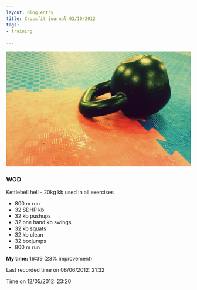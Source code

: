 ```yaml
---
layout: blog_entry
title: Crossfit journal 03/10/2012
tags:
- training

---
```


<img class="illustration" src="/images/blog-images/2012-10-03-crossfit-journal-01.jpg" alt="Kettlebell and wet floor" />

### WOD

Kettlebell hell - 20kg kb used in all exercises

* 800 m run
* 32 SDHP kb 
* 32 kb pushups
* 32 one hand kb swings
* 32 kb squats
* 32 kb clean
* 32 boxjumps
* 800 m run

**My time:** 16:39 (23% improvement)

Last recorded time on 08/06/2012: 21:32

Time on 12/05/2012: 23:20

